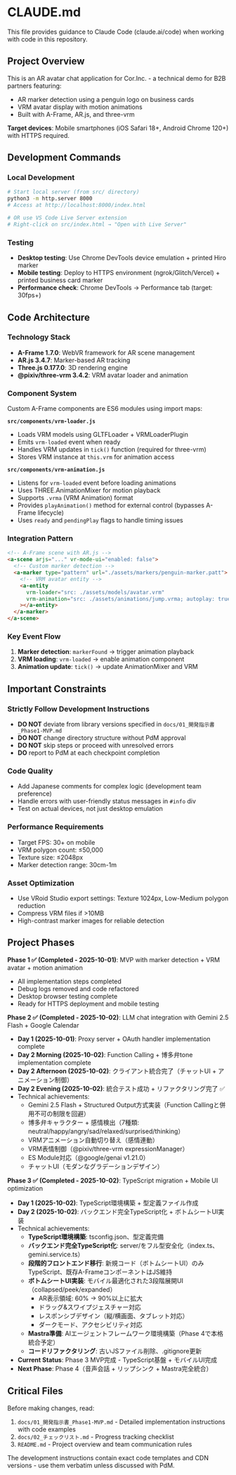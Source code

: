 # CLAUDE.md

This file provides guidance to Claude Code (claude.ai/code) when working with code in this repository.

## Project Overview

This is an AR avatar chat application for Cor.Inc. - a technical demo for B2B partners featuring:
- AR marker detection using a penguin logo on business cards
- VRM avatar display with motion animations
- Built with A-Frame, AR.js, and three-vrm

**Target devices**: Mobile smartphones (iOS Safari 18+, Android Chrome 120+) with HTTPS required.

## Development Commands

### Local Development
```bash
# Start local server (from src/ directory)
python3 -m http.server 8000
# Access at http://localhost:8000/index.html

# OR use VS Code Live Server extension
# Right-click on src/index.html → "Open with Live Server"
```

### Testing
- **Desktop testing**: Use Chrome DevTools device emulation + printed Hiro marker
- **Mobile testing**: Deploy to HTTPS environment (ngrok/Glitch/Vercel) + printed business card marker
- **Performance check**: Chrome DevTools → Performance tab (target: 30fps+)

## Code Architecture

### Technology Stack
- **A-Frame 1.7.0**: WebVR framework for AR scene management
- **AR.js 3.4.7**: Marker-based AR tracking
- **Three.js 0.177.0**: 3D rendering engine
- **@pixiv/three-vrm 3.4.2**: VRM avatar loader and animation

### Component System
Custom A-Frame components are ES6 modules using import maps:

**`src/components/vrm-loader.js`**
- Loads VRM models using GLTFLoader + VRMLoaderPlugin
- Emits `vrm-loaded` event when ready
- Handles VRM updates in `tick()` function (required for three-vrm)
- Stores VRM instance at `this.vrm` for animation access

**`src/components/vrm-animation.js`**
- Listens for `vrm-loaded` event before loading animations
- Uses THREE.AnimationMixer for motion playback
- Supports `.vrma` (VRM Animation) format
- Provides `playAnimation()` method for external control (bypasses A-Frame lifecycle)
- Uses `ready` and `pendingPlay` flags to handle timing issues

### Integration Pattern
```html
<!-- A-Frame scene with AR.js -->
<a-scene arjs="..." vr-mode-ui="enabled: false">
  <!-- Custom marker detection -->
  <a-marker type="pattern" url="./assets/markers/penguin-marker.patt">
    <!-- VRM avatar entity -->
    <a-entity
      vrm-loader="src: ./assets/models/avatar.vrm"
      vrm-animation="src: ./assets/animations/jump.vrma; autoplay: true"
    ></a-entity>
  </a-marker>
</a-scene>
```

### Key Event Flow
1. **Marker detection**: `markerFound` → trigger animation playback
2. **VRM loading**: `vrm-loaded` → enable animation component
3. **Animation update**: `tick()` → update AnimationMixer and VRM

## Important Constraints

### Strictly Follow Development Instructions
- **DO NOT** deviate from library versions specified in `docs/01_開発指示書_Phase1-MVP.md`
- **DO NOT** change directory structure without PdM approval
- **DO NOT** skip steps or proceed with unresolved errors
- **DO** report to PdM at each checkpoint completion

### Code Quality
- Add Japanese comments for complex logic (development team preference)
- Handle errors with user-friendly status messages in `#info` div
- Test on actual devices, not just desktop emulation

### Performance Requirements
- Target FPS: 30+ on mobile
- VRM polygon count: ≤50,000
- Texture size: ≤2048px
- Marker detection range: 30cm-1m

### Asset Optimization
- Use VRoid Studio export settings: Texture 1024px, Low-Medium polygon reduction
- Compress VRM files if >10MB
- High-contrast marker images for reliable detection

## Project Phases

**Phase 1 ✅ (Completed - 2025-10-01)**: MVP with marker detection + VRM avatar + motion animation
- All implementation steps completed
- Debug logs removed and code refactored
- Desktop browser testing complete
- Ready for HTTPS deployment and mobile testing

**Phase 2 ✅ (Completed - 2025-10-02)**: LLM chat integration with Gemini 2.5 Flash + Google Calendar
- **Day 1 (2025-10-01)**: Proxy server + OAuth handler implementation complete
- **Day 2 Morning (2025-10-02)**: Function Calling + 博多弁tone implementation complete
- **Day 2 Afternoon (2025-10-02)**: クライアント統合完了（チャットUI + アニメーション制御）
- **Day 2 Evening (2025-10-02)**: 統合テスト成功 + リファクタリング完了 ✅
- Technical achievements:
  - Gemini 2.5 Flash + Structured Output方式実装（Function Callingと併用不可の制限を回避）
  - 博多弁キャラクター + 感情検出（7種類: neutral/happy/angry/sad/relaxed/surprised/thinking）
  - VRMアニメーション自動切り替え（感情連動）
  - VRM表情制御（@pixiv/three-vrm expressionManager）
  - ES Module対応（@google/genai v1.21.0）
  - チャットUI（モダンなグラデーションデザイン）

**Phase 3 ✅ (Completed - 2025-10-02)**: TypeScript migration + Mobile UI optimization
- **Day 1 (2025-10-02)**: TypeScript環境構築 + 型定義ファイル作成
- **Day 2 (2025-10-02)**: バックエンド完全TypeScript化 + ボトムシートUI実装
- Technical achievements:
  - **TypeScript環境構築**: tsconfig.json、型定義完備
  - **バックエンド完全TypeScript化**: server/をフル型安全化（index.ts、gemini.service.ts）
  - **段階的フロントエンド移行**: 新規コード（ボトムシートUI）のみTypeScript、既存A-FrameコンポーネントはJS維持
  - **ボトムシートUI実装**: モバイル最適化された3段階展開UI（collapsed/peek/expanded）
    - AR表示領域: 60% → 90%以上に拡大
    - ドラッグ&スワイプジェスチャー対応
    - レスポンシブデザイン（縦/横画面、タブレット対応）
    - ダークモード、アクセシビリティ対応
  - **Mastra準備**: AIエージェントフレームワーク環境構築（Phase 4で本格統合予定）
  - **コードリファクタリング**: 古いJSファイル削除、.gitignore更新
- **Current Status**: Phase 3 MVP完成 - TypeScript基盤 + モバイルUI完成
- **Next Phase**: Phase 4（音声会話 + リップシンク + Mastra完全統合）

## Critical Files

Before making changes, read:
1. `docs/01_開発指示書_Phase1-MVP.md` - Detailed implementation instructions with code examples
2. `docs/02_チェックリスト.md` - Progress tracking checklist
3. `README.md` - Project overview and team communication rules

The development instructions contain exact code templates and CDN versions - use them verbatim unless discussed with PdM.
